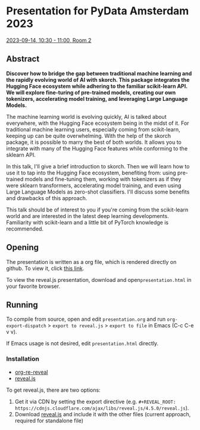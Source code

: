 # Presentation for PyData Amsterdam 2023

[2023-09-14, 10:30 - 11:00, Room 2](https://amsterdam2023.pydata.org/cfp/talk/PDPULJ/)

## Abstract

**Discover how to bridge the gap between traditional machine learning and the rapidly evolving world of AI with skorch. This package integrates the Hugging Face ecosystem while adhering to the familiar scikit-learn API. We will explore fine-turing of pre-trained models, creating our own tokenizers, accelerating model training, and leveraging Large Language Models.**

The machine learning world is evolving quickly, AI is talked about everywhere, with the Hugging Face ecosystem being in the midst of it. For traditional machine learning users, especially coming from scikit-learn, keeping up can be quite overwhelming. With the help of the skorch package, it is possible to marry the best of both worlds. It allows you to integrate with many of the Hugging Face features while conforming to the sklearn API.

In this talk, I'll give a brief introduction to skorch. Then we will learn how to use it to tap into the Hugging Face ecosystem, benefiting from: using pre-trained models and fine-tuning them, working with tokenizers as if they were sklearn transformers, accelerating model training, and even using Large Language Models as zero-shot classifiers. I'll discuss some benefits and drawbacks of this approach.

This talk should be of interest to you if you're coming from the scikit-learn world and are interested in the latest deep learning developments. Familiarity with scikit-learn and a little bit of PyTorch knowledge is recommended.

## Opening

The presentation is written as a org file, which is rendered directly on github. To view it, click [this link](https://github.com/BenjaminBossan/presentations/blob/master/2023-09-14-pydata/presentation.org).

To view the reveal.js presentation, download and open`presentation.html` in your favorite browser.

## Running

To compile from source, open and edit `presentation.org` and run `org-export-dispatch` > `export to reveal.js` > `export to file` in Emacs (C-c C-e v v).

If Emacs usage is not desired, edit `presentation.html` directly.

### Installation

* [org-re-reveal](https://gitlab.com/oer/org-re-reveal)
* [reveal.js](https://github.com/hakimel/reveal.js)

To get reveal.js, there are two options:

1. Get it via CDN by setting the export directive (e.g. `#+REVEAL_ROOT:
   https://cdnjs.cloudflare.com/ajax/libs/reveal.js/4.5.0/reveal.js`).
2. Download
   [reveal.js](https://github.com/hakimel/reveal.js/releases/tag/4.5.0)
   and include it with the other files (current approach, required for standalone file)
